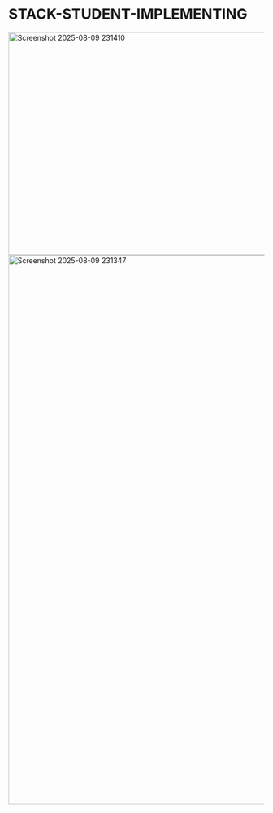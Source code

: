 # STACK-STUDENT-IMPLEMENTING
<img width="884" height="439" alt="Screenshot 2025-08-09 231410" src="https://github.com/user-attachments/assets/ba054b9e-da19-4c5d-aa4b-b23f1cf46332" />

<img width="1919" height="1082" alt="Screenshot 2025-08-09 231347" src="https://github.com/user-attachments/assets/7f4fff42-892e-45b2-affe-5f3d60440a8c" />

